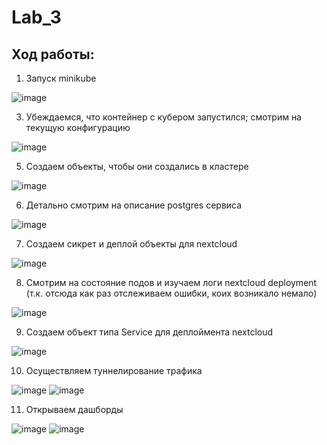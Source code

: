 # Lab_3

## Ход работы:

1) Запуск minikube


![image](https://github.com/user-attachments/assets/5f21d8cb-c1b3-4d4a-825f-7e398c77b691)


3) Убеждаемся, что контейнер с кубером запустился; смотрим на текущую конфигурацию


![image](https://github.com/user-attachments/assets/80fbf415-9a73-4c12-a5cd-dcb66ed59807)


5) Создаем объекты, чтобы они создались в кластере


![image](https://github.com/user-attachments/assets/dbaa94b0-a0ee-4ba1-8f63-7548907ac1cd)


6) Детально смотрим на описание postgres сервиса


![image](https://github.com/user-attachments/assets/cf5755f2-2c6a-4075-a3d7-9cb924301719)


7) Создаем сикрет и деплой объекты для nextcloud


![image](https://github.com/user-attachments/assets/4fc6ed11-ad58-4a53-a20f-f6e342189cbb)


8) Смотрим на состояние подов и изучаем логи nextcloud deployment (т.к. отсюда как раз отслеживаем ошибки, коих возникало немало)


![image](https://github.com/user-attachments/assets/26be6c96-afe2-4114-9108-9c39e1715648)


9) Создаем объект типа Service для деплоймента nextcloud


![image](https://github.com/user-attachments/assets/ba7dce62-c9ae-4338-b192-02e454aa6e24)


10) Осуществляем туннелирование трафика


![image](https://github.com/user-attachments/assets/b4eaf64b-1484-4393-a61f-c3027fb6786d)
![image](https://github.com/user-attachments/assets/dadf4c0f-aacf-4167-a273-12f3e2052572)


11) Открываем дашборды


![image](https://github.com/user-attachments/assets/699f242b-dc06-4711-8343-b96e3f52f5af)
![image](https://github.com/user-attachments/assets/12b3dc03-25a7-4727-ac34-868352fa7e28)






